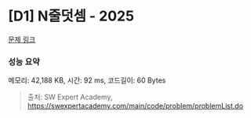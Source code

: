 # [D1] N줄덧셈 - 2025 

[문제 링크](https://swexpertacademy.com/main/code/problem/problemDetail.do?contestProbId=AV5QFZtaAscDFAUq) 

### 성능 요약

메모리: 42,188 KB, 시간: 92 ms, 코드길이: 60 Bytes



> 출처: SW Expert Academy, https://swexpertacademy.com/main/code/problem/problemList.do